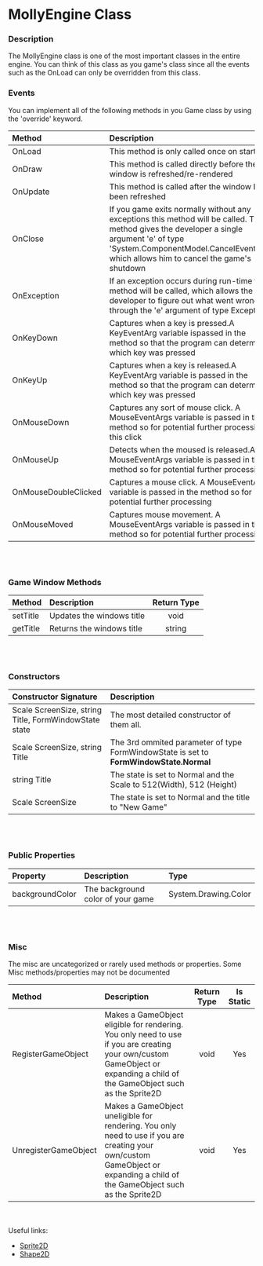 # MollyEngine Class

### Description
The MollyEngine class is one of the most important classes in the entire engine. You can think of this class as you game's class since all the events such as the OnLoad can only be overridden from this class.


### Events
You can implement all of the following methods in you Game class by using the 'override' keyword.

| Method      | Description |
| :---        |    :----   |
| OnLoad | This method is only called once on startup |
| OnDraw | This method is called directly before the window is refreshed/re-rendered|
| OnUpdate | This method is called after the window has been refreshed |
| OnClose | If you game exits normally without any exceptions this method will be called. This method gives the developer a single argument 'e' of type 'System.ComponentModel.CancelEventArgs' which allows him to cancel the game's shutdown |
| OnException | If an exception occurs during run-time this method will be called, which allows the developer to figure out what went wrong through the 'e' argument of type Exception. |
| OnKeyDown | Captures when a key is pressed.A KeyEventArg variable ispassed in the method so that the program can determine which key was pressed|
| OnKeyUp | Captures when a key is released.A KeyEventArg variable is passed in the method so that the program can determine which key was pressed |
| OnMouseDown | Captures any sort of mouse click. A MouseEventArgs variable is passed in the method so for potential further processing of this click |
| OnMouseUp | Detects when the moused is released.A MouseEventArgs variable is passed in the method so for potential further processing |
| OnMouseDoubleClicked | Captures a mouse click. A MouseEventArgs variable is passed in the method so for potential further processing |
| OnMouseMoved | Captures mouse movement. A MouseEventArgs variable is passed in the method so for potential further processing |

<br></br>

### Game Window Methods

| Method      | Description | Return Type |
| :---        |    :----   |  :----:   |
|setTitle | Updates the windows title | void |
|getTitle | Returns the windows title| string |

<br></br>

### Constructors

| Constructor Signature | Description |
| :---        |    :----   |
| Scale ScreenSize, string Title, FormWindowState state| The most detailed constructor of them all. |
| Scale ScreenSize, string Title | The 3rd ommited parameter of type FormWindowState is set to **FormWindowState.Normal**|
| string Title | The state is set to Normal and the Scale to 512(Width), 512 (Height)|
| Scale ScreenSize | The state is set to Normal and the title to "New Game" |

<br></br>

### Public Properties
| Property | Description | Type |
| :---        |    :----   |    :----   |
| backgroundColor | The background color of your game | System.Drawing.Color |

<br></br>

### Misc
The misc are uncategorized or rarely used methods or properties. Some Misc methods/properties may not be documented


| Method | Description | Return Type | Is Static|
| :---        |    :----   |    :----:   |   :----:   |
| RegisterGameObject | Makes a GameObject eligible for rendering. You only need to use if you are creating your own/custom GameObject or expanding a child of the GameObject such as the Sprite2D | void | Yes |
| UnregisterGameObject | Makes a GameObject uneligible for rendering. You only need to use if you are creating your own/custom GameObject or expanding a child of the GameObject such as the Sprite2D | void | Yes |

<br></br>
Useful links:

* [Sprite2D](Components/Sprite2D.md)
* [Shape2D](Components/Shape2D.md)